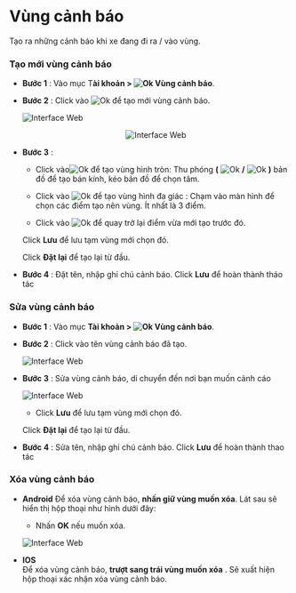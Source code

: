 # Vùng cảnh báo

Tạo ra những cảnh báo khi xe đang đi ra / vào vùng.
<div id="warning-area"> 
</div>

### Tạo mới vùng cảnh báo 

- **Bước 1** : Vào mục T**ài khoản > <span class="icon-left svg-filter-info">![Ok](/docs/assets/images/web-interface/icon/SVG/pentagon.svg) Vùng cảnh báo**.

    

- **Bước 2** : Click vào <span class="icon-left svg-filter-info">![Ok](/docs/assets/images/web-interface/icon/SVG/plus.svg) để tạo mới vùng cảnh báo.
   
    <span class="icon-left5">![Interface Web](/docs/assets/images/web-interface/app-gotrack365/creat-geofence-365.jpg)
    
    <span style="display:block;text-align:center">![Interface Web](/docs/assets/images/web-interface/app-gotrack365/creat-geofence-4-365.jpg)
* **Bước 3** :

    * Click vào<span class="icon-left svg-filter-info">![Ok](/docs/assets/images/web-interface/icon/SVG/circle.svg) để tạo vùng hình tròn: Thu phóng **(** <span class="icon-left svg-filter-info">![Ok](/docs/assets/images/web-interface/icon/SVG/plus.svg) **/** <span class="icon-left svg-filter-info">![Ok](/docs/assets/images/web-interface/icon/SVG/minus.svg)  **)** bản đồ để tạo bán kính, kéo bản đồ để chọn tâm. 

    * Click vào <span class="icon-left svg-filter-info">![Ok](/docs/assets/images/web-interface/icon/SVG/pentagon.svg) để tạo vùng hình đa giác : Chạm vào màn  hình để chọn các điểm tạo nên vùng. Ít nhất là 3 điểm.

    * Click vào <span class="icon-left svg-filter-info">![Ok](/docs/assets/images/web-interface/icon/SVG/icons8-undo.svg) để quay trở lại điểm vừa mới tạo trước đó.

     Click **Lưu** để lưu tạm vùng mới chọn đó.

    Click **Đặt lại** để tạo lại từ đầu.

* **Bước 4** : Đặt tên, nhập ghi chú cảnh báo.
Click **Lưu** để hoàn thành tháo tác

    

### Sửa vùng cảnh báo

- **Bước 1** : Vào mục **Tài khoản > <span class="icon-left svg-filter-info">![Ok](/docs/assets/images/web-interface/icon/SVG/pentagon.svg) Vùng cảnh báo**.

- **Bước 2** : Click vào tên vùng cảnh báo đã tạo.

    <span class="icon-left5">![Interface Web](/docs/assets/images/web-interface/app-gotrack365/edit-geofence-365.jpg)

- **Bước 3** : Sửa vùng cảnh báo, di chuyển đến nơi bạn muốn cảnh cáo
   
    <span class="icon-left5">![Interface Web](/docs/assets/images/web-interface/app-gotrack365/edit-geofence-4-365.jpg)

    * Click **Lưu** để lưu tạm vùng mới chọn đó.

     Click **Đặt lại** để tạo lại từ đầu.

* **Bước 4** : Sửa tên, nhập ghi chú cảnh báo.
Click **Lưu** để hoàn thành thao tác

### Xóa vùng cảnh báo

* **Android** 
Để xóa vùng cảnh báo, **nhấn giữ vùng muốn xóa**. Lát sau sẽ hiển thị hộp thoại như hình dưới đây: 
    * Nhấn **OK** nếu muốn xóa.

    <span class="icon-left4">![Interface Web](/docs/assets/images/web-interface/app-gotrack365/delete-geofence.jpg)

* **IOS**  
    Để xóa vùng cảnh báo, **trượt sang trái vùng muốn xóa** . Sẽ xuất hiện hộp thoại xác nhận xóa vùng cảnh báo.





